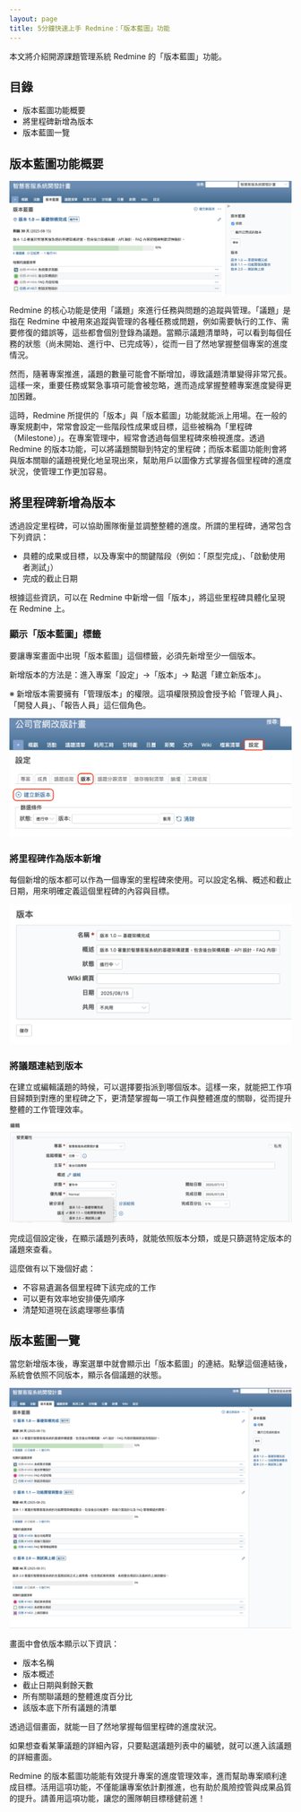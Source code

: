 ```yaml
---
layout: page
title: 5分鐘快速上手 Redmine：「版本藍圖」功能
---
```


本文將介紹開源課題管理系統 Redmine 的「版本藍圖」功能。

## 目錄

- 版本藍圖功能概要
- 將里程碑新增為版本
- 版本藍圖一覽

## 版本藍圖功能概要

![](images/roadmap-01@2x.png)

Redmine 的核心功能是使用「議題」來進行任務與問題的追蹤與管理。「議題」是指在 Redmine 中被用來追蹤與管理的各種任務或問題，例如需要執行的工作、需要修復的錯誤等，這些都會個別登錄為議題。當顯示議題清單時，可以看到每個任務的狀態（尚未開始、進行中、已完成等），從而一目了然地掌握整個專案的進度情況。

然而，隨著專案推進，議題的數量可能會不斷增加，導致議題清單變得非常冗長。這樣一來，重要任務或緊急事項可能會被忽略，進而造成掌握整體專案進度變得更加困難。

這時，Redmine 所提供的「版本」與「版本藍圖」功能就能派上用場。在一般的專案規劃中，常常會設定一些階段性成果或目標，這些被稱為「里程碑（Milestone）」。在專案管理中，經常會透過每個里程碑來檢視進度。透過 Redmine 的版本功能，可以將議題關聯到特定的里程碑；而版本藍圖功能則會將與版本關聯的議題視覺化地呈現出來，幫助用戶以圖像方式掌握各個里程碑的進度狀況，使管理工作更加容易。

## 將里程碑新增為版本

透過設定里程碑，可以協助團隊衡量並調整整體的進度。所謂的里程碑，通常包含下列資訊：

* 具體的成果或目標，以及專案中的關鍵階段（例如：「原型完成」、「啟動使用者測試」）
* 完成的截止日期

根據這些資訊，可以在 Redmine 中新增一個「版本」，將這些里程碑具體化呈現在 Redmine 上。

### 顯示「版本藍圖」標籤

要讓專案畫面中出現「版本藍圖」這個標籤，必須先新增至少一個版本。

新增版本的方法是：進入專案「設定」→「版本」→ 點選「建立新版本」。

※ 新增版本需要擁有「管理版本」的權限。這項權限預設會授予給「管理人員」、「開發人員」、「報告人員」這仨個角色。

![](images/roadmap-02@2x.png)

### 將里程碑作為版本新增

每個新增的版本都可以作為一個專案的里程碑來使用。可以設定名稱、概述和截止日期，用來明確定義這個里程碑的內容與目標。

![](images/roadmap-03@2x.png)

### 將議題連結到版本

在建立或編輯議題的時候，可以選擇要指派到哪個版本。這樣一來，就能把工作項目歸類到對應的里程碑之下，更清楚掌握每一項工作與整體進度的關聯，從而提升整體的工作管理效率。

![](images/roadmap-04@2x.png)

完成這個設定後，在顯示議題列表時，就能依照版本分類，或是只篩選特定版本的議題來查看。

這麼做有以下幾個好處：

* 不容易遺漏各個里程碑下該完成的工作
* 可以更有效率地安排優先順序
* 清楚知道現在該處理哪些事情


## 版本藍圖一覽

當您新增版本後，專案選單中就會顯示出「版本藍圖」的連結。點擊這個連結後，系統會依照不同版本，顯示各個議題的狀態。

![](images/roadmap-05@2x.png)

畫面中會依版本顯示以下資訊：

- 版本名稱
- 版本概述
- 截止日期與剩餘天數
- 所有關聯議題的整體進度百分比
- 該版本底下所有議題的清單

透過這個畫面，就能一目了然地掌握每個里程碑的進度狀況。

如果想查看某筆議題的詳細內容，只要點選議題列表中的編號，就可以進入該議題的詳細畫面。

Redmine 的版本藍圖功能能有效提升專案的進度管理效率，進而幫助專案順利達成目標。活用這項功能，不僅能讓專案依計劃推進，也有助於風險控管與成果品質的提升。請善用這項功能，讓您的團隊朝目標穩健前進！

